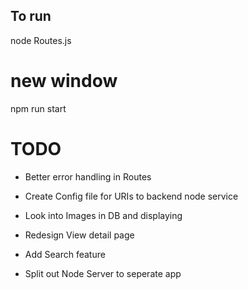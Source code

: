 ## To run

node Routes.js

# new window

npm run start

# TODO

- Better error handling in Routes

- Create Config file for URIs to backend node service

- Look into Images in DB and displaying

- Redesign View detail page

- Add Search feature

- Split out Node Server to seperate app
